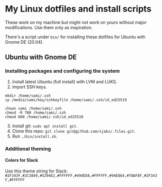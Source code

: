 # My Linux dotfiles and install scripts
These work on my machine but might not work on yours without major modifications. Use them only as inspiration.

There's a script under `bin/` for installing these dotfiles for Ubuntu with Gnome DE (20.04).

## Ubuntu with Gnome DE

### Installing packages and configuring the system

1. Install latest Ubuntu (full install) with LVM and LUKS.
2. Import SSH keys.
```
mkdir /home/sami/.ssh
cp /media/sami/key/sshkeyfile /home/sami/.ssh/id_ed25519

chown sami /home/sami/.ssh
chmod -R 700 /home/sami/.ssh
chmod 600 /home/sami/.ssh/id_ed25519
```
3. Install git: `sudo apt install git`.
4. Clone this repo: `git clone git@github.com/sjaks/.files.git`.
5. Run `./bin/install.sh`.

### Additional theming

#### Colors for Slack
Use this theme string for Slack:
`#2F343F,#2C3849,#5294E2,#FFFFFF,#494D58,#FFFFFF,#94E864,#78AF8F,#2F343F,#FFFFFF`
